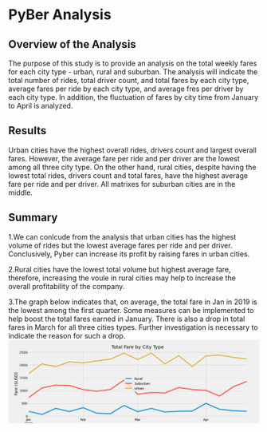 # PyBer Analysis
## Overview of the Analysis
The purpose of this study is to provide an analysis on the total weekly fares for each city type - urban, rural and suburban. The analysis will indicate the total number of rides, total driver count, and total fares by each city type, average fares per ride by each city type, and average fres per driver by each city type. In addition,  the fluctuation of fares by city time from January to April is analyzed.
  
## Results
Urban cities have the highest overall rides, drivers count and largest overall fares. However, the average fare per ride and per driver are the lowest among all three city type. On the other hand, rural cities, despite having the lowest total rides, drivers count and total fares, have the highest average fare per ride and per driver. All matrixes for suburban cities are in the middle. 
  
## Summary
1.We can conlcude from the analysis that urban cities has the highest volume of rides but the lowest average fares per ride and per driver. Conclusively, Pyber can increase its profit by raising fares in urban cities. 

2.Rural cities have the lowest total volume but highest average fare, therefore, increasing the voule in rural cities may help to increase the overall profitability of the company.

3.The graph below indicates that, on average, the total fare in Jan in 2019 is the lowest among the first quarter. Some measures can be implemented to help boost the total fares earned in January. There is also a drop in total fares in March for all three cities types. Further investigation is necessary to indicate the reason for such a drop.
![](Analysis/Pyber.png)
